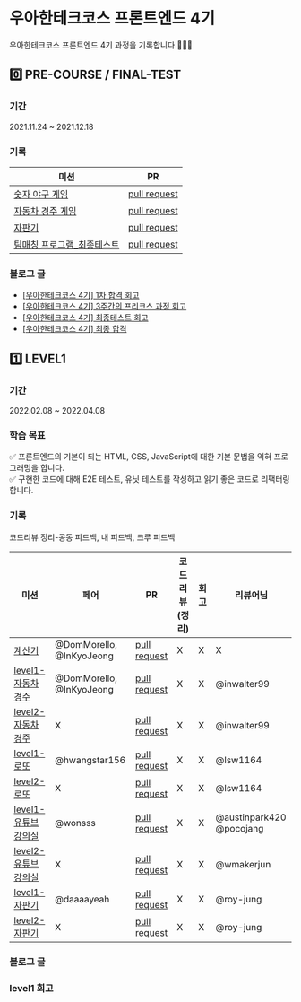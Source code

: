 # 우아한테크코스 프론트엔드 4기 
우아한테크코스 프론트엔드 4기 과정을 기록합니다 👩🏻‍💻

## 0️⃣ PRE-COURSE / FINAL-TEST
### 기간 
2021.11.24 ~ 2021.12.18
### 기록 
|미션|PR|
|-|-|
|[숫자 야구 게임](https://github.com/woowacourse/javascript-baseball-precourse)|[pull request](https://github.com/woowacourse/javascript-baseball-precourse/pull/134)|
|[자동차 경주 게임](https://github.com/woowacourse/javascript-racingcar-precourse)|[pull request](https://github.com/woowacourse/javascript-racingcar-precourse/pull/107)|
|[자판기](https://github.com/woowacourse/javascript-vendingmachine-precourse)|[pull request](https://github.com/woowacourse/javascript-vendingmachine-precourse/pull/51)|
|[팀매칭 프로그램_최종테스트](https://github.com/rladpwl0512/javascript-teammatching-precourse)|[pull request](https://github.com/woowacourse/javascript-teammatching-precourse/pull/51)|

### 블로그 글
- [[우아한테크코스 4기] 1차 합격 회고](https://velog.io/@rladpwl0512/%EC%9A%B0%EC%95%84%ED%95%9C%ED%85%8C%ED%81%AC%EC%BD%94%EC%8A%A4-4%EA%B8%B0-1%EC%B0%A8-%ED%95%A9%EA%B2%A9-%ED%9A%8C%EA%B3%A0)
- [[우아한테크코스 4기] 3주간의 프리코스 과정 회고](https://velog.io/@rladpwl0512/%EC%9A%B0%EC%95%84%ED%95%9C%ED%85%8C%ED%81%AC%EC%BD%94%EC%8A%A4-4%EA%B8%B0-3%EC%A3%BC%EA%B0%84%EC%9D%98-%ED%94%84%EB%A6%AC%EC%BD%94%EC%8A%A4-%EA%B3%BC%EC%A0%95-%ED%9A%8C%EA%B3%A0)
- [[우아한테크코스 4기] 최종테스트 회고](https://velog.io/@rladpwl0512/%EC%9A%B0%EC%95%84%ED%95%9C%ED%85%8C%ED%81%AC%EC%BD%94%EC%8A%A4-4%EA%B8%B0-%EC%B5%9C%EC%A2%85%ED%85%8C%EC%8A%A4%ED%8A%B8-%ED%9A%8C%EA%B3%A0)
- [[우아한테크코스 4기] 최종 합격](https://velog.io/@rladpwl0512/%EC%9A%B0%EC%95%84%ED%95%9C%ED%85%8C%ED%81%AC%EC%BD%94%EC%8A%A4-4%EA%B8%B0-%EC%B5%9C%EC%A2%85-%ED%95%A9%EA%B2%A9)

## 1️⃣ LEVEL1 
### 기간 
2022.02.08 ~ 2022.04.08

### 학습 목표 
✅ 프론트엔드의 기본이 되는 HTML, CSS, JavaScript에 대한 기본 문법을 익혀 프로그래밍을 합니다.<br>
✅ 구현한 코드에 대해 E2E 테스트, 유닛 테스트를 작성하고 읽기 좋은 코드로 리팩터링합니다.

### 기록 
코드리뷰 정리-공동 피드백, 내 피드백, 크루 피드백 

|미션|페어|PR|코드리뷰(정리)|회고|리뷰어님
|-|-|-|-|-|-|
|[계산기](https://github.com/woowacourse/javascript-calculator)|@DomMorello, @InKyoJeong|[pull request](https://github.com/woowacourse/javascript-calculator/pull/37)|X|X|X|
|[level1-자동차 경주](https://github.com/woowacourse/javascript-racingcar)|@DomMorello, @InKyoJeong|[pull request](https://github.com/woowacourse/javascript-racingcar/pull/66)|X|X|@inwalter99|
|[level2-자동차 경주](https://github.com/woowacourse/javascript-racingcar)|X|[pull request](https://github.com/woowacourse/javascript-racingcar/pull/147)|X|X|@inwalter99|
|[level1-로또](https://github.com/woowacourse/javascript-lotto)|@hwangstar156|[pull request](https://github.com/woowacourse/javascript-lotto/pull/96)|X|X|@lsw1164|
|[level2-로또](https://github.com/woowacourse/javascript-lotto)|X|[pull request](https://github.com/woowacourse/javascript-lotto/pull/147)|X|X|@lsw1164|
|[level1-유튜브 강의실](https://github.com/woowacourse/javascript-youtube-classroom)|@wonsss|[pull request](https://github.com/woowacourse/javascript-youtube-classroom/pull/103)|X|X|@austinpark420 @pocojang|
|[level2-유튜브 강의실](https://github.com/woowacourse/javascript-youtube-classroom)|X|[pull request](https://github.com/woowacourse/javascript-youtube-classroom/pull/150)|X|X|@wmakerjun|
|[level1-자판기](https://github.com/woowacourse/javascript-vendingmachine)|@daaaayeah|[pull request](https://github.com/woowacourse/javascript-vendingmachine/pull/36)|X|X|@roy-jung|
|[level2-자판기](https://github.com/woowacourse/javascript-vendingmachine)|X|[pull request]()|X|X|@roy-jung|


### 블로그 글 

### level1 회고 
